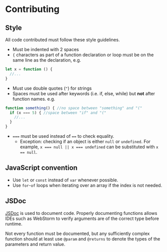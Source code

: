 # Contributing

## Style

All code contributed must follow these style guidelines.

* Must be indented with 2 spaces
* `{` characters as part of a function declaration or loop must be on the same line as the declaration, e.g.
```js
let x = function () {
  //...
}
```
* Must use double quotes (`"`) for strings
* Spaces must be used after keywords (i.e. if, else, while) but **not** after function names. e.g.

```js
function something() { //no space between "something" and "("
  if (x === 5) { //space between "if" and "("
    //...
  }
}
```
* `===` must be used instead of `==` to check equality.
   * Exception: checking if an object is either `null` or `undefined`. For example, `x === null || x === undefined` can be substituted with `x == null`.

## JavaScript convention
* Use `let` or `const` instead of `var` whenever possible.
* Use `for`-`of` loops when iterating over an array if the index is not needed.

## JSDoc

[JSDoc](http://usejsdoc.org/) is used to document code. Properly documenting functions allows IDEs such as WebStorm to verify arguments are of the correct type before runtime.

Not every function must be documented, but any sufficiently complex function should at least use `@param` and `@returns` to denote the types of the parameters and return value.
